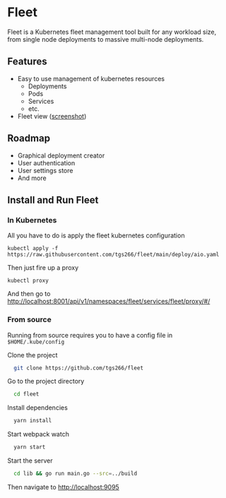 
# Fleet

Fleet is a Kubernetes fleet management tool built for any workload size, from single node deployments to massive multi-node deployments.

## Features

- Easy to use management of kubernetes resources
  - Deployments
  - Pods
  - Services
  - etc.
- Fleet view ([screenshot](figures/fleet-view.png))

## Roadmap

- Graphical deployment creator
- User authentication
- User settings store
- And more 

## Install and Run Fleet

### In Kubernetes

All you have to do is apply the fleet kubernetes configuration
```
kubectl apply -f https://raw.githubusercontent.com/tgs266/fleet/main/deploy/aio.yaml
```

Then just fire up a proxy

```
kubectl proxy
```

And then go to <http://localhost:8001/api/v1/namespaces/fleet/services/fleet/proxy/#/>

### From source

Running from source requires you to have a config file in `$HOME/.kube/config`

Clone the project

```bash
  git clone https://github.com/tgs266/fleet
```

Go to the project directory

```bash
  cd fleet
```

Install dependencies

```bash
  yarn install
```

Start webpack watch

```bash
  yarn start
```

Start the server

```bash
  cd lib && go run main.go --src=../build
```

Then navigate to <http://localhost:9095>


<!-- Testing: go test ./... -covermode=count -coverprofile=coverage.out -coverpkg=./..., go tool cover -html=coverage.out -->
